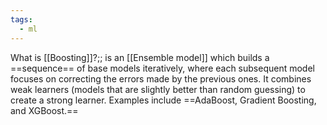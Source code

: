 ```yaml
---
tags:
  - ml
---
```

What is [[Boosting]]?;; is an [[Ensemble model]] which builds a ==sequence== of base models iteratively, where each subsequent model focuses on correcting the errors made by the previous ones.   It combines weak learners (models that are slightly better than random guessing) to create a strong learner. Examples include ==AdaBoost, Gradient Boosting, and XGBoost.==


 

